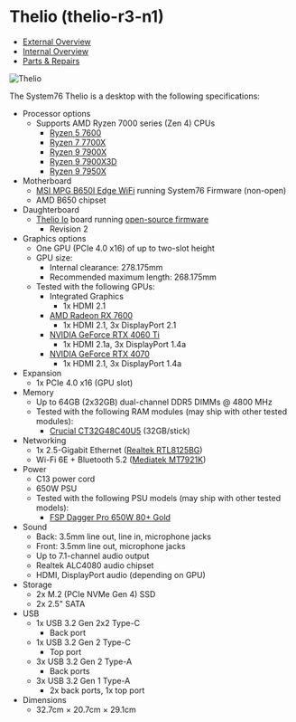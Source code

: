 # Thelio (thelio-r3-n1)

- [External Overview](./external-overview.md)
- [Internal Overview](./internal-overview.md)
- [Parts & Repairs](./repairs.md)

![Thelio](./img/thelio-r3-n1.webp)

The System76 Thelio is a desktop with the following specifications:

- Processor options
    - Supports AMD Ryzen 7000 series (Zen 4) CPUs
        - [Ryzen 5 7600](https://www.amd.com/en/product/12756)
        - [Ryzen 7 7700X](https://www.amd.com/en/product/12161)
        - [Ryzen 9 7900X](https://www.amd.com/en/product/12156)
        - [Ryzen 9 7900X3D](https://www.amd.com/en/product/12736)
        - [Ryzen 9 7950X](https://www.amd.com/en/product/12151)
- Motherboard
    - [MSI MPG B650I Edge WiFi](https://www.msi.com/Motherboard/MPG-B650I-EDGE-WIFI/Specification) running System76 Firmware (non-open)
    - AMD B650 chipset
- Daughterboard
    - [Thelio Io](https://github.com/system76/thelio-io) board running [open-source firmware](https://github.com/system76/qmk_firmware/tree/master/keyboards/system76/thelio_io_2)
        - Revision 2
- Graphics options
    - One GPU (PCIe 4.0 x16) of up to two-slot height
    - GPU size:
        - Internal clearance: 278.175mm
        - Recommended maximum length: 268.175mm
    - Tested with the following GPUs:
        - Integrated Graphics
            - 1x HDMI 2.1
        - [AMD Radeon RX 7600](https://www.amd.com/en/products/graphics/amd-radeon-rx-7600#product-specs)
            - 1x HDMI 2.1, 3x DisplayPort 2.1
        - [NVIDIA GeForce RTX 4060 Ti](https://www.nvidia.com/en-us/geforce/graphics-cards/40-series/rtx-4060-4060ti/#specs)
            - 1x HDMI 2.1a, 3x DisplayPort 1.4a
        - [NVIDIA GeForce RTX 4070](https://www.nvidia.com/en-us/geforce/graphics-cards/40-series/rtx-4070-4070ti/#specs)
            - 1x HDMI 2.1, 3x DisplayPort 1.4a
- Expansion
    - 1x PCIe 4.0 x16 (GPU slot)
- Memory
    - Up to 64GB (2x32GB) dual-channel DDR5 DIMMs @ 4800 MHz
    - Tested with the following RAM modules (may ship with other tested modules):
        - [Crucial CT32G48C40U5](https://www.crucial.com/memory/ddr5/ct32g48c40u5#spec) (32GB/stick)
- Networking
    - 1x 2.5-Gigabit Ethernet ([Realtek RTL8125BG](https://www.realtek.com/Product/Index?id=3962))
    - Wi-Fi 6E + Bluetooth 5.2 ([Mediatek MT7921K](https://fcc.id/RAS-MT7921K))
- Power
    - C13 power cord
    - 650W PSU
    - Tested with the following PSU models (may ship with other tested models):
        - [FSP Dagger Pro 650W 80+ Gold](https://www.fspgroupusa.com/ecommerce/daggerpro650w.html)
- Sound
    - Back: 3.5mm line out, line in, microphone jacks
    - Front: 3.5mm line out, microphone jacks
    - Up to 7.1-channel audio output
    - Realtek ALC4080 audio chipset
    - HDMI, DisplayPort audio (depending on GPU)
- Storage
    - 2x M.2 (PCIe NVMe Gen 4) SSD
    - 2x 2.5" SATA
- USB
    - 1x USB 3.2 Gen 2x2 Type-C
        - Back port
    - 1x USB 3.2 Gen 2 Type-C
        - Top port
    - 3x USB 3.2 Gen 2 Type-A
        - Back ports
    - 3x USB 3.2 Gen 1 Type-A
        - 2x back ports, 1x top port
- Dimensions
    - 32.7cm × 20.7cm × 29.1cm
